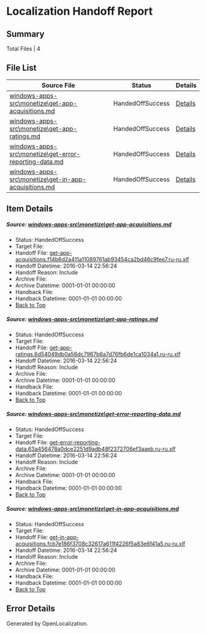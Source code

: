 # <a name='report-top'></a> Localization Handoff Report

## Summary
 Total Files | 4

## File List
 Source File | Status | Details 
 ----------- | ------ | ------- 
 [windows-apps-src\monetize\get-app-acquisitions.md](https://github.com/Microsoft/windows-apps/blob/704a153434e8bceb5dad6eed1c0e0fff8ee0f2cd/windows-apps-src/monetize/get-app-acquisitions.md) | HandedOffSuccess | [Details](#d1b27fb66d836496179ab422fd105259f0e053af3123)
 [windows-apps-src\monetize\get-app-ratings.md](https://github.com/Microsoft/windows-apps/blob/704a153434e8bceb5dad6eed1c0e0fff8ee0f2cd/windows-apps-src/monetize/get-app-ratings.md) | HandedOffSuccess | [Details](#9ac1c868d6262f08b011a7d174b97e41ba18ba243125)
 [windows-apps-src\monetize\get-error-reporting-data.md](https://github.com/Microsoft/windows-apps/blob/704a153434e8bceb5dad6eed1c0e0fff8ee0f2cd/windows-apps-src/monetize/get-error-reporting-data.md) | HandedOffSuccess | [Details](#7dc0395d8474cab0365b15cc232dcbc82e331b4d3127)
 [windows-apps-src\monetize\get-in-app-acquisitions.md](https://github.com/Microsoft/windows-apps/blob/704a153434e8bceb5dad6eed1c0e0fff8ee0f2cd/windows-apps-src/monetize/get-in-app-acquisitions.md) | HandedOffSuccess | [Details](#f26d716313e78b6ec6c47067a79cc85af5977a413128)

## Item Details
##### <a name='d1b27fb66d836496179ab422fd105259f0e053af3123'></a> Source: [windows-apps-src\monetize\get-app-acquisitions.md](https://github.com/Microsoft/windows-apps/blob/704a153434e8bceb5dad6eed1c0e0fff8ee0f2cd/windows-apps-src/monetize/get-app-acquisitions.md)
* Status: HandedOffSuccess
* Target File: 
* Handoff File: [get-app-acquisitions.f14b6d2a411a11089761ab93454ca2bd46c9fee7.ru-ru.xlf](https://github.com/Microsoft/WDG.handoff/blob/86a7d1d2088ec4cdcab8fca6666cd762a9c8deb9/ol-handoff/Microsoft/windows-apps.ru-ru/master/get-app-acquisitions.f14b6d2a411a11089761ab93454ca2bd46c9fee7.ru-ru.xlf)
* Handoff Datetime: 2016-03-14 22:56:24
* Handoff Reason: Include
* Archive File: 
* Archive Datetime: 0001-01-01 00:00:00
* Handback File: 
* Handback Datetime: 0001-01-01 00:00:00
* [Back to Top](#report-top)

##### <a name='9ac1c868d6262f08b011a7d174b97e41ba18ba243125'></a> Source: [windows-apps-src\monetize\get-app-ratings.md](https://github.com/Microsoft/windows-apps/blob/704a153434e8bceb5dad6eed1c0e0fff8ee0f2cd/windows-apps-src/monetize/get-app-ratings.md)
* Status: HandedOffSuccess
* Target File: 
* Handoff File: [get-app-ratings.6d54049db0a56dc7967b6a7d76fb6de1ca1034a1.ru-ru.xlf](https://github.com/Microsoft/WDG.handoff/blob/86a7d1d2088ec4cdcab8fca6666cd762a9c8deb9/ol-handoff/Microsoft/windows-apps.ru-ru/master/get-app-ratings.6d54049db0a56dc7967b6a7d76fb6de1ca1034a1.ru-ru.xlf)
* Handoff Datetime: 2016-03-14 22:56:24
* Handoff Reason: Include
* Archive File: 
* Archive Datetime: 0001-01-01 00:00:00
* Handback File: 
* Handback Datetime: 0001-01-01 00:00:00
* [Back to Top](#report-top)

##### <a name='7dc0395d8474cab0365b15cc232dcbc82e331b4d3127'></a> Source: [windows-apps-src\monetize\get-error-reporting-data.md](https://github.com/Microsoft/windows-apps/blob/704a153434e8bceb5dad6eed1c0e0fff8ee0f2cd/windows-apps-src/monetize/get-error-reporting-data.md)
* Status: HandedOffSuccess
* Target File: 
* Handoff File: [get-error-reporting-data.63a456478a0dce2251d9adb48f2372706ef3aaeb.ru-ru.xlf](https://github.com/Microsoft/WDG.handoff/blob/86a7d1d2088ec4cdcab8fca6666cd762a9c8deb9/ol-handoff/Microsoft/windows-apps.ru-ru/master/get-error-reporting-data.63a456478a0dce2251d9adb48f2372706ef3aaeb.ru-ru.xlf)
* Handoff Datetime: 2016-03-14 22:56:24
* Handoff Reason: Include
* Archive File: 
* Archive Datetime: 0001-01-01 00:00:00
* Handback File: 
* Handback Datetime: 0001-01-01 00:00:00
* [Back to Top](#report-top)

##### <a name='f26d716313e78b6ec6c47067a79cc85af5977a413128'></a> Source: [windows-apps-src\monetize\get-in-app-acquisitions.md](https://github.com/Microsoft/windows-apps/blob/704a153434e8bceb5dad6eed1c0e0fff8ee0f2cd/windows-apps-src/monetize/get-in-app-acquisitions.md)
* Status: HandedOffSuccess
* Target File: 
* Handoff File: [get-in-app-acquisitions.fcb7e186f3708c32617a611f4226f5a83e6f41a5.ru-ru.xlf](https://github.com/Microsoft/WDG.handoff/blob/86a7d1d2088ec4cdcab8fca6666cd762a9c8deb9/ol-handoff/Microsoft/windows-apps.ru-ru/master/get-in-app-acquisitions.fcb7e186f3708c32617a611f4226f5a83e6f41a5.ru-ru.xlf)
* Handoff Datetime: 2016-03-14 22:56:24
* Handoff Reason: Include
* Archive File: 
* Archive Datetime: 0001-01-01 00:00:00
* Handback File: 
* Handback Datetime: 0001-01-01 00:00:00
* [Back to Top](#report-top)


## Error Details

Generated by OpenLocalization.
